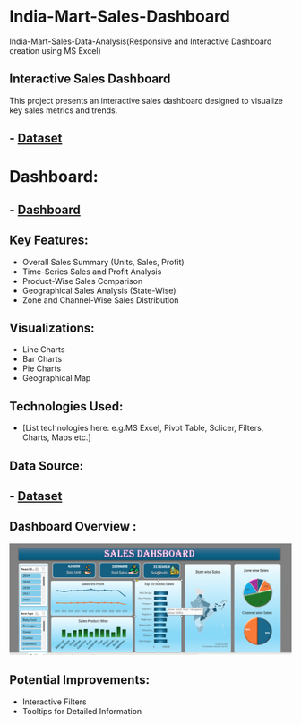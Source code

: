 # India-Mart-Sales-Dashboard
India-Mart-Sales-Data-Analysis(Responsive and Interactive Dashboard creation using MS Excel)
## Interactive Sales Dashboard

This project presents an interactive sales dashboard designed to visualize key sales metrics and trends.

## - <a href="https://github.com/darshan-masane/India-Mart-Sales-Dashboard/blob/main/India%20Sales%20data.xlsx">Dataset</a>
# Dashboard:
## - <a href="https://github.com/darshan-masane/India-Mart-Sales-Dashboard/blob/main/india_mart.mp4">Dashboard</a>

## Key Features:

*   Overall Sales Summary (Units, Sales, Profit)
*   Time-Series Sales and Profit Analysis
*   Product-Wise Sales Comparison
*   Geographical Sales Analysis (State-Wise)
*   Zone and Channel-Wise Sales Distribution

## Visualizations:

*   Line Charts
*   Bar Charts
*   Pie Charts
*   Geographical Map

## Technologies Used:

*   [List technologies here: e.g.MS Excel, Pivot Table, Sclicer, Filters, Charts, Maps etc.]

## Data Source:

## - <a href="https://github.com/darshan-masane/India-Mart-Sales-Dashboard/blob/main/India%20Sales%20data.xlsx">Dataset</a>


## Dashboard Overview :
![Screenshot%202024-12-27%20093036.png](https://github.com/darshan-masane/India-Mart-Sales-Dashboard/blob/main/Screenshot%202024-12-27%20093036.png)
## Potential Improvements:

*   Interactive Filters
*   Tooltips for Detailed Information

  


